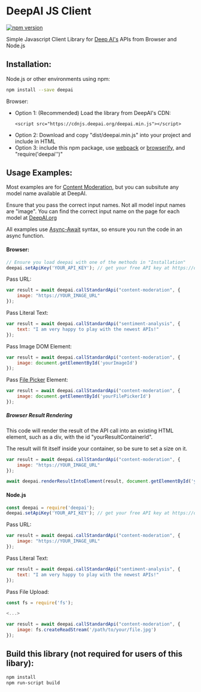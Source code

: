 # DeepAI JS Client
[![npm version](https://img.shields.io/npm/v/deepai.svg?style=flat-square)](https://www.npmjs.org/package/deepai)

Simple Javascript Client Library for [Deep AI's](https://deepai.org) APIs from Browser and Node.js

## Installation:

Node.js or other environments using npm:
```bash
npm install --save deepai
```

Browser:
* Option 1: (Recommended) Load the library from DeepAI's CDN:
    ```
    <script src="https://cdnjs.deepai.org/deepai.min.js"></script>
    ```
* Option 2: Download and copy "dist/deepai.min.js" into your project and include in HTML
* Option 3: include this npm package, use [webpack](https://webpack.js.org/) or [browserify](http://browserify.org/), and "require('deepai'')"

## Usage Examples:
Most examples are for [Content Moderation](https://deepai.org/machine-learning-model/content-moderation), but you can subsitute any model name available at DeepAI.

Ensure that you pass the correct input names. Not all model input names are "image". You can find the correct input name on the page for each model at [DeepAI.org](https://deepai.org)

All examples use [Async-Await](https://javascript.info/async-await) syntax, so ensure you run the code in an async function.

#### Browser:
```js
// Ensure you load deepai with one of the methods in "Installation"
deepai.setApiKey('YOUR_API_KEY'); // get your free API key at https://deepai.org
```


Pass URL:
```js
var result = await deepai.callStandardApi("content-moderation", {
    image: "https://YOUR_IMAGE_URL"
});
```

Pass Literal Text:
```js
var result = await deepai.callStandardApi("sentiment-analysis", {
    text: "I am very happy to play with the newest APIs!"
});
```


Pass Image DOM Element:
```js
var result = await deepai.callStandardApi("content-moderation", {
    image: document.getElementById('yourImageId')
});
```
Pass [File Picker](https://developer.mozilla.org/en-US/docs/Web/HTML/Element/input/file) Element:
```js
var result = await deepai.callStandardApi("content-moderation", {
    image: document.getElementById('yourFilePickerId')
});
```


##### Browser Result Rendering

This code will render the result of the API call into an existing HTML element, such as a div, with the id "yourResultContainerId".

The result will fit itself inside your container, so be sure to set a size on it.


```js
var result = await deepai.callStandardApi("content-moderation", {
    image: "https://YOUR_IMAGE_URL"
});

await deepai.renderResultIntoElement(result, document.getElementById('yourResultContainerId'));

```

#### Node.js

```js
const deepai = require('deepai');
deepai.setApiKey('YOUR_API_KEY'); // get your free API key at https://deepai.org
```


Pass URL:
```js
var result = await deepai.callStandardApi("content-moderation", {
    image: "https://YOUR_IMAGE_URL"
});
```

Pass Literal Text:
```js
var result = await deepai.callStandardApi("sentiment-analysis", {
    text: "I am very happy to play with the newest APIs!"
});
```

Pass File Upload:
```js
const fs = require('fs');

<...>

var result = await deepai.callStandardApi("content-moderation", {
    image: fs.createReadStream('/path/to/your/file.jpg')
});
```


## Build this library (not required for users of this libary): 

```bash
npm install
npm run-script build
```
